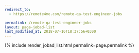 ```yaml
---
redirect_to:
  - https://remote4me.com/remote-qa-test-engineer-jobs

permalink: /remote-qa-test-engineer-jobs
layout: page-jobad-list
last_modified_at: 2018-07-16T18:37:56+0300
---
```

{% include render_jobad_list.html permalink=page.permalink %}

